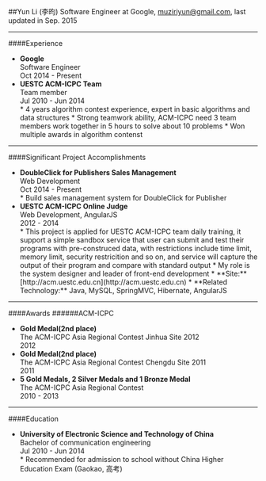 ##Yun Li (李昀)
Software Engineer at Google, [muziriyun@gmail.com](mailto:muziriyun@gmail.com), last updated in Sep. 2015

-----------------

####Experience
* **Google**
  <div class="mzry-float">
		<div class="mzry-title">Software Engineer</div>
		<div class="mzry-time">Oct 2014 - Present</div>
  </div>
* **UESTC ACM-ICPC Team**
  <div class="mzry-float">
		<div class="mzry-title">Team member</div>
		<div class="mzry-time">Jul 2010 - Jun 2014</div>
  </div>
	* 4 years algorithm contest experience, expert in basic algorithms and data structures
	* Strong teamwork ability, ACM-ICPC need 3 team members work together in 5 hours to solve about 10 problems
	* Won multiple awards in algorithm contenst

-----------------

####Significant Project Accomplishments
* **DoubleClick for Publishers Sales Management**
  <div class="mzry-float">
	  <div class="mzry-title">Web Development</div>
		<div class="mzry-time">Oct 2014 - Present</div>
  </div>
	* Build sales management system for DoubleClick for Publisher
* **UESTC ACM-ICPC Online Judge**
  <div class="mzry-float">
	  <div class="mzry-title">Web Development, AngularJS</div>
		<div class="mzry-time">2012 - 2014</div>
  </div>
  * This project is applied for UESTC ACM-ICPC team daily training, it support a simple sandbox service that user can submit and test their programs with pre-construced data,
	  with restrictions include time limit, memory limit, security restricition and so on, and service will capture the output of their program and compare with standard output
	* My role is the system designer and leader of front-end development
	* **Site:** [http://acm.uestc.edu.cn](http://acm.uestc.edu.cn)
	* **Related Technology:** Java, MySQL, SpringMVC, Hibernate, AngularJS

----------------

####Awards
######ACM-ICPC
* **Gold Medal(2nd place)**
  <div class="mzry-float">
	  <div class="mzry-title">The ACM-ICPC Asia Regional Contest Jinhua Site 2012</div>
		<div class="mzry-time">2012</div>
  </div>
* **Gold Medal(2nd place)**
  <div class="mzry-float">
	  <div class="mzry-title">The ACM-ICPC Asia Regional Contest Chengdu Site 2011</div>
		<div class="mzry-time">2011</div>
  </div>
* **5 Gold Medals, 2 Silver Medals and 1 Bronze Medal**
  <div class="mzry-float">
	  <div class="mzry-title">The ACM-ICPC Asia Regional Contest</div>
		<div class="mzry-time">2010 - 2013</div>
  </div>

---------------

####Education
* **University of Electronic Science and Technology of China**
  <div class="mzry-float">
		<div class="mzry-title">Bachelor of communication engineering</div>
		<div class="mzry-time">Jul 2010 - Jun 2014</div>
  </div>
	* Recommended for admission to school without China Higher Education Exam (Gaokao, 高考) 

